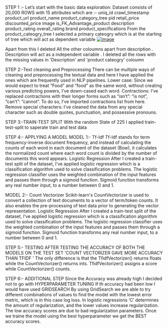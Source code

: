 STEP 1 :- Let’s start with the basic data exploration: Dataset consists of 20,000 ROWS with 15 attributes which are :-
            uniq_id 
            crawl_timestamp
            product_url
            product_name
            product_category_tree
            pid
            retail_price
            discounted_price
            image
            is_FK_Advantage_product
            description
            product_rating
            overall_rating
            brand
            product_specifications
From the product_cateogry_tree I selected a primary cateogry which is at the starting of tree  which will act as dependent variable 
[
![image](https://user-images.githubusercontent.com/79022961/113734850-8bdf2680-96b0-11eb-814d-50a758cccdc3.png)
](url)

Apart from this I deleted All the other coloumns apart from description .
Description will act as a independent variable .
I deleted all the rows with the missing values in 'Description' and 'product cateogry' coloumn 

STEP 2:-Text cleaning and Preprocessing
There can be multiple ways of cleaning and preprocessing the textual data and here I have applied the ones which are frequently used in NLP pipelines.
Lower case: Since we would expect to treat “Food” and “food” as the same word, without creating various predicting powers, I’ve down-cased each word.
Contractions: I’ve replaced contractions with their longer forms such as “isn’t”: “is not”, “can’t”: “cannot“. To do so, I’ve imported contractions list from here.
Remove special characters: I’ve cleaned the data from any special character such as double quotes, punctuation, and possessive pronouns.

STEP 3:-TRAIN-TEST SPLIT 
With the random State of 225 I applied train-test-split to saperate train and test data


STEP 4:- APPLYING A MODEL
MODEL 1:-
Tf-Idf
Tf-Idf stands for term frequency-inverse document frequency, and instead of calculating the counts of each word in each document of the dataset (Bow),
it calculates the normalized count where each word count is divided by the number of documents this word appears.
Logistic Regression
After I created a train-test split of the dataset,
I’ve applied logistic regression which is a classification algorithm used to solve classification problems.
The logistic regression classifier uses the weighted combination of the input features and passes them through a sigmoid function.
Sigmoid function transforms any real number input, to a number between 0 and 1.

MODEL 2:-
Count Vectorizer 
Scikit-learn's CountVectorizer is used to convert a collection of text documents to a vector of term/token counts.
It also enables the pre-processing of text data prior to generating the vector representation.
Logistic Regression
After I created a train-test split of the dataset,
I’ve applied logistic regression which is a classification algorithm used to solve classification problems.
The logistic regression classifier uses the weighted combination of the input features and passes them through a sigmoid function.
Sigmoid function transforms any real number input, to a number between 0 and 1.

STEP 5:- TESTING 
AFTER TESTING THE ACCURACY OF BOTH THE MODELS ON THE TEST SET 'COUNT VECTORIZER GAVE MORE ACCURACY THAN TFIDF '
The only difference is that the TfidfVectorizer() returns floats while the CountVectorizer() returns ints. 
TfidfVectorizer() assigns a score while CountVectorizer() counts.

STEP 6:- ADDITIONAL STEP 
Since the Accuracy was already high I decided not to go with HYPERPARAMETER  TUNING 
If th accuracy had been low I would have used GRIDSEARCH 
By using GridSearch we are able to try different combinations of values to find the model with the lowest error metric, which is in this case log loss.
In logistic regressions ‘C’ determines the amount of regularization, and the lower values increase regularization.
The low accuracy scores are due to bad regularization parameters. 
Once we traine the model using the best hyperparameter we get the BEST accuracy scores.
